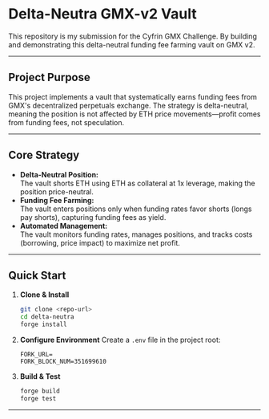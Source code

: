 # Delta-Neutra GMX-v2 Vault


This repository is my submission for the Cyfrin GMX Challenge. By building and demonstrating this delta-neutral funding fee farming vault on GMX v2.

---

## Project Purpose

This project implements a vault that systematically earns funding fees from GMX's decentralized perpetuals exchange. The strategy is delta-neutral, meaning the position is not affected by ETH price movements—profit comes from funding fees, not speculation.

---

## Core Strategy

- **Delta-Neutral Position:**  
  The vault shorts ETH using ETH as collateral at 1x leverage, making the position price-neutral.
- **Funding Fee Farming:**  
  The vault enters positions only when funding rates favor shorts (longs pay shorts), capturing funding fees as yield.
- **Automated Management:**  
  The vault monitors funding rates, manages positions, and tracks costs (borrowing, price impact) to maximize net profit.

---

## Quick Start

1. **Clone & Install**
   ```sh
   git clone <repo-url>
   cd delta-neutra
   forge install
   ```

2. **Configure Environment**
   Create a `.env` file in the project root:
   ```
   FORK_URL=
   FORK_BLOCK_NUM=351699610
   ```

3. **Build & Test**
   ```sh
   forge build
   forge test
   ```

---
